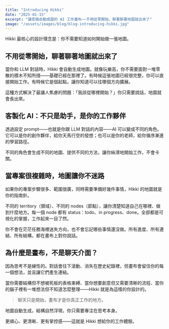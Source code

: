 ```yaml
---
title: "Introducing Hikki"
date: "2025-01-15"
excerpt: "讓思路自動成圖的 AI 工作畫布——不用從零開始，聊著聊著地圖就出來了"
image: "/assets/images/blog/blog-introducing-hikki.jpg"
---
```


Hikki 最核心的設計理念是：你不需要知道如何開始做一張地圖。

## 不用從零開始，聊著聊著地圖就出來了

當你和 LLM 對話時，Hikki 會自動生成地圖。就像玩樂高，你不需要面對一堆零散的積木不知所措——基礎已經在那裡了。有時候這張地圖已經很完整，你可以直接開始工作。有時候它是個起點，讓你知道可以往哪個方向擴展。

這種方式解決了最讓人焦慮的問題：「我該從哪裡開始？」你只需要說話，地圖就會長出來。

## 客製化 AI：不只是助手，是你的工作夥伴

透過設定 prompt——也就是你跟 LLM 對話的內容——AI 可以變成不同的角色。它可以是你的創作夥伴，給你天馬行空的發想；也可以是你的老師，給你循序漸進的學習路徑。

不同的角色會生成不同的地圖、提供不同的方法，讓你絲滑地開始工作，不會卡關。

## 當專案很複雜時，地圖讓你不迷路

如果你的專案步驟很多、範圍很廣，同時需要準備好幾件事情，Hikki 的地圖就是你的指南針。

不同的 territory（領域）、不同的 nodes（節點），讓你清楚知道自己在哪裡、做到什麼地方。每一個 node 都有 status：todo、in progress、done。全部都是可視化的掌握，工作起來一目了然。

你不會在茫茫任務海裡迷失方向，也不會忘記哪些事情還沒做。所有進度、所有連結、所有結構，都在畫布上對你說話。

## 為什麼是畫布，不是聊天介面？

因為思考不是線性的。對話會往下滾動、消失在歷史紀錄裡，但畫布會留住你的每一個想法，並且讓它們產生連結。

當你需要結構但不想被死板的表格束縛、當你想要創意但又需要清晰的流程、當你的腦子裡有一堆想法但不知道怎麼整理——Hikki 就是為這樣的你設計的。

> 聊天只是開始，畫布才是你真正工作的地方。

地圖自動生成，結構自然浮現，你只需要專注在思考本身。

更順心、更清晰、更有掌控感——這就是 Hikki 想給你的工作體驗。
